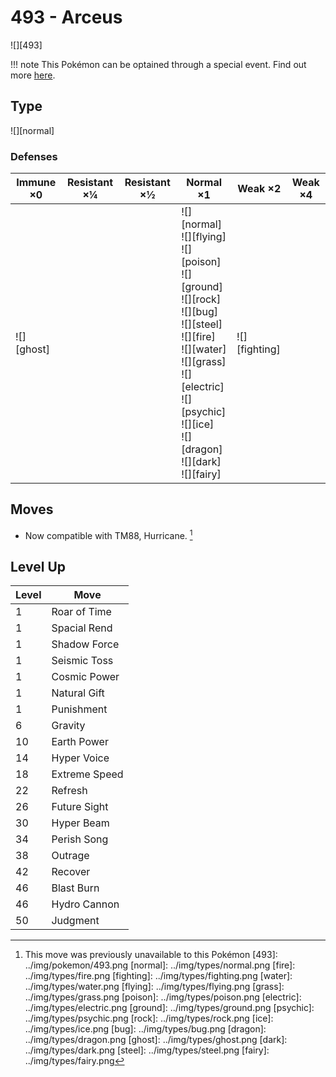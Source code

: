 # 493 - Arceus
![][493]

!!! note
    This Pokémon can be optained through a special event. Find out more [here](../../special_events/#arceus).

## Type

![][normal]

### Defenses

Immune ×0      | Resistant ×¼ | Resistant ×½ | Normal ×1                                                                                                                                                                                                                                          | Weak ×2           | Weak ×4 | 
---            | ---          | ---          | ---                                                                                                                                                                                                                                                | ---               | ---     | 
![][ghost]<br> |              |              | ![][normal]<br> ![][flying]<br> ![][poison]<br> ![][ground]<br> ![][rock]<br> ![][bug]<br> ![][steel]<br> ![][fire]<br> ![][water]<br> ![][grass]<br> ![][electric]<br> ![][psychic]<br> ![][ice]<br> ![][dragon]<br> ![][dark]<br> ![][fairy]<br> | ![][fighting]<br> |         | 

## Moves

 - Now compatible with TM88, Hurricane. [^1]

## Level Up

Level | Move          | 
---   | ---           | 
1     | Roar of Time  | 
1     | Spacial Rend  | 
1     | Shadow Force  | 
1     | Seismic Toss  | 
1     | Cosmic Power  | 
1     | Natural Gift  | 
1     | Punishment    | 
6     | Gravity       | 
10    | Earth Power   | 
14    | Hyper Voice   | 
18    | Extreme Speed | 
22    | Refresh       | 
26    | Future Sight  | 
30    | Hyper Beam    | 
34    | Perish Song   | 
38    | Outrage       | 
42    | Recover       | 
46    | Blast Burn    | 
46    | Hydro Cannon  | 
50    | Judgment      | 

[^1]: This move was previously unavailable to this Pokémon
[493]: ../img/pokemon/493.png
[normal]: ../img/types/normal.png
[fire]: ../img/types/fire.png
[fighting]: ../img/types/fighting.png
[water]: ../img/types/water.png
[flying]: ../img/types/flying.png
[grass]: ../img/types/grass.png
[poison]: ../img/types/poison.png
[electric]: ../img/types/electric.png
[ground]: ../img/types/ground.png
[psychic]: ../img/types/psychic.png
[rock]: ../img/types/rock.png
[ice]: ../img/types/ice.png
[bug]: ../img/types/bug.png
[dragon]: ../img/types/dragon.png
[ghost]: ../img/types/ghost.png
[dark]: ../img/types/dark.png
[steel]: ../img/types/steel.png
[fairy]: ../img/types/fairy.png
